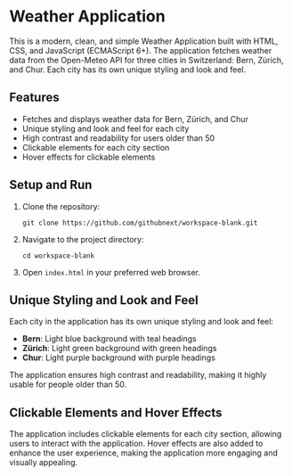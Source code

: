 # Weather Application

This is a modern, clean, and simple Weather Application built with HTML, CSS, and JavaScript (ECMAScript 6+). The application fetches weather data from the Open-Meteo API for three cities in Switzerland: Bern, Zürich, and Chur. Each city has its own unique styling and look and feel.

## Features

- Fetches and displays weather data for Bern, Zürich, and Chur
- Unique styling and look and feel for each city
- High contrast and readability for users older than 50
- Clickable elements for each city section
- Hover effects for clickable elements

## Setup and Run

1. Clone the repository:
   ```
   git clone https://github.com/githubnext/workspace-blank.git
   ```
2. Navigate to the project directory:
   ```
   cd workspace-blank
   ```
3. Open `index.html` in your preferred web browser.

## Unique Styling and Look and Feel

Each city in the application has its own unique styling and look and feel:

- **Bern**: Light blue background with teal headings
- **Zürich**: Light green background with green headings
- **Chur**: Light purple background with purple headings

The application ensures high contrast and readability, making it highly usable for people older than 50.

## Clickable Elements and Hover Effects

The application includes clickable elements for each city section, allowing users to interact with the application. Hover effects are also added to enhance the user experience, making the application more engaging and visually appealing.
